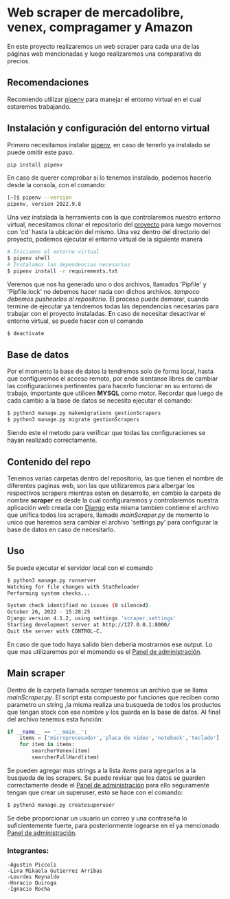 # Web scraper de mercadolibre, venex, compragamer y Amazon
En este proyecto realizaremos un web scraper para cada una de las páginas web mencionadas y luego realizaremos una comparativa de precios.
## Recomendaciones
Recomiendo utilizar [pipenv](https://pipenv.pypa.io/en/latest/) para manejar el entorno virtual en el cual estaremos trabajando.
## Instalación y configuración del entorno virtual
Primero necesitamos instalar [pipenv](https://pipenv.pypa.io/en/latest/), en caso de tenerlo ya instalado se puede omitir este paso.
```bash
pip install pipenv
```
En caso de querer comprobar si lo tenemos instalado, podemos hacerlo desde la consola, con el comando:
```bash
[~]$ pipenv --version
pipenv, version 2022.9.8
```
Una vez instalada la herramienta con la que controlaremos nuestro entorno virtual, necesitamos clonar el repositorio del [proyecto](https://github.com/ispc-programador2022/GPQRR5.git) para luego movernos con 'cd' hasta la ubicación del mismo. Una vez dentro del directorio del proyecto, podemos ejecutar el entorno virtual de la siguiente manera
```bash
# Iniciamos el entorno virtual
$ pipenv shell
# Instalamos las dependencias necesarias
$ pipenv install -r requirements.txt
```
Veremos que nos ha generado uno o dos archivos, llamados 'Pipfile' y 'Pipfile.lock' no debemos hacer nada con dichos archivos. *tampoco debemos pushearlos al repositorio*.
El proceso puede demorar, cuando termine de ejecutar ya tendremos todas las dependencias necesarias para trabajar con el proyecto instaladas.
En caso de necesitar desactivar el entorno virtual, se puede hacer con el comando
```bash
$ deactivate
```
## Base de datos
Por el momento la base de datos la tendremos solo de forma local, hasta que configuremos el acceso remoto, por ende sientanse libres de cambiar las configuraciones pertinentes para hacerlo funcionar en su entorno de trabajo, importante que utilicen **MYSQL** como motor.
Recordar que luego de cada cambio a la base de datos se necesita ejecutar el comando:
```bash
$ python3 manage.py makemigrations gestionScrapers
$ python3 manage.py migrate gestionScrapers
```
Siendo este el metodo para verificar que todas las configuraciones se hayan realizado correctamente.
## Contenido del repo
Tenemos varias carpetas dentro del repositorio, las que tienen el nombre de diferentes paginas web, son las que utilizaremos para albergar los respectivos scrapers mientras esten en desarrollo, en cambio la carpeta de nombre **scraper** es desde la cual configuraremos y controlaremos nuestra aplicación web creada con [Django](https://docs.djangoproject.com/en/4.1/) esta misma tambien contiene el archivo que unifica todos los scrapers, llamado *mainScraper.py* de momento lo unico que haremos sera cambiar el archivo 'settings.py' para configurar la base de datos en caso de necesitarlo.
## Uso
Se puede ejecutar el servidor local con el comando
```bash
$ python3 manage.py runserver
Watching for file changes with StatReloader
Performing system checks...

System check identified no issues (0 silenced).
October 26, 2022 - 15:28:25
Django version 4.1.2, using settings 'scraper.settings'
Starting development server at http://127.0.0.1:8000/
Quit the server with CONTROL-C.
```
En caso de que todo haya salido bien deberia mostrarnos ese output. Lo que mas utilizaremos por el momendo es el [Panel de administración](http://127.0.0.1:8000/admin).
## Main scraper
Dentro de la carpeta llamada *scraper* tenemos un archivo que se llama *mainScraper.py*. El script esta compuesto por funciones que reciben como parametro un string ,la misma realiza una busqueda de todos los productos que tengan stock con ese nombre y los guarda en la base de datos.
Al final del archivo tenemos esta función:
```python
if __name__ == '__main__':
    items = ['microprocesador','placa de video','notebook','teclado']
    for item in items:
        searcherVenex(item)
        searcherFullHard(item)
```
Se pueden agregar mas strings a la lista *items* para agregarlos a la busqueda de los scrapers.
Se puede revisar que los datos se guarden correctamente desde el [Panel de administración](http://127.0.0.1:8000/admin) para ello seguramente tengan que crear un superuser, esto se hace con el comando:
```bash
$ python3 manage.py createsuperuser
``` 
Se debe proporcionar un usuario un correo y una contraseña lo suficientemente fuerte, para posteriormente logearse en el ya mencionado [Panel de administración](http://127.0.0.1:8000/admin).
### Integrantes:
    -Agustin Piccoli
    -Lina Mikaela Gutierrez Arribas
    -Lourdes Reynaldo
    -Horacio Quiroga
    -Ignacio Rocha